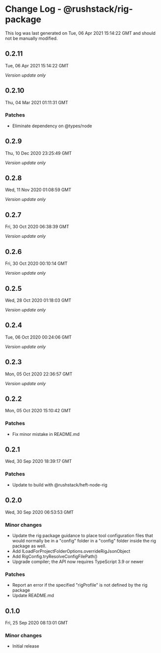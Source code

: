 # Change Log - @rushstack/rig-package

This log was last generated on Tue, 06 Apr 2021 15:14:22 GMT and should not be manually modified.

## 0.2.11
Tue, 06 Apr 2021 15:14:22 GMT

_Version update only_

## 0.2.10
Thu, 04 Mar 2021 01:11:31 GMT

### Patches

- Eliminate dependency on @types/node

## 0.2.9
Thu, 10 Dec 2020 23:25:49 GMT

_Version update only_

## 0.2.8
Wed, 11 Nov 2020 01:08:59 GMT

_Version update only_

## 0.2.7
Fri, 30 Oct 2020 06:38:39 GMT

_Version update only_

## 0.2.6
Fri, 30 Oct 2020 00:10:14 GMT

_Version update only_

## 0.2.5
Wed, 28 Oct 2020 01:18:03 GMT

_Version update only_

## 0.2.4
Tue, 06 Oct 2020 00:24:06 GMT

_Version update only_

## 0.2.3
Mon, 05 Oct 2020 22:36:57 GMT

_Version update only_

## 0.2.2
Mon, 05 Oct 2020 15:10:42 GMT

### Patches

- Fix minor mistake in README.md

## 0.2.1
Wed, 30 Sep 2020 18:39:17 GMT

### Patches

- Update to build with @rushstack/heft-node-rig

## 0.2.0
Wed, 30 Sep 2020 06:53:53 GMT

### Minor changes

- Update the rig package guidance to place tool configuration files that would normally be in a "config" folder in a "config" folder inside the rig package as well.
- Add ILoadForProjectFolderOptions.overrideRigJsonObject
- Add RigConfig.tryResolveConfigFilePath()
- Upgrade compiler; the API now requires TypeScript 3.9 or newer

### Patches

- Report an error if the specified "rigProfile" is not defined by the rig package
- Update README.md

## 0.1.0
Fri, 25 Sep 2020 08:13:01 GMT

### Minor changes

- Initial release

